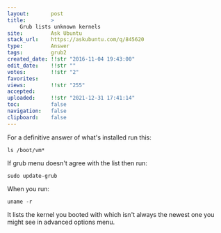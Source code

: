 ```yaml
---
layout:       post
title:        >
    Grub lists unknown kernels
site:         Ask Ubuntu
stack_url:    https://askubuntu.com/q/845620
type:         Answer
tags:         grub2
created_date: !!str "2016-11-04 19:43:00"
edit_date:    !!str ""
votes:        !!str "2"
favorites:    
views:        !!str "255"
accepted:     
uploaded:     !!str "2021-12-31 17:41:14"
toc:          false
navigation:   false
clipboard:    false
---
```


For a definitive answer of what's installed run this:

``` 
ls /boot/vm*

```

If grub menu doesn't agree with the list then run:

``` 
sudo update-grub

```

When you run:

``` 
uname -r

```

It lists the kernel you booted with which isn't always the newest one you might see in advanced options menu.
